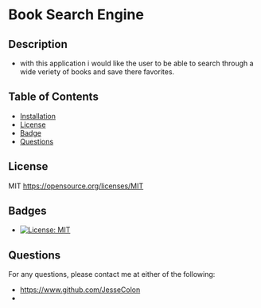 # Book Search Engine

## Description

* with this application i would like the user to be able to search through a wide veriety of books and save there favorites.

## Table of Contents

* [Installation](#installation)
* [License](#license)
* [Badge](#badge)
* [Questions](#questions)
## License
   MIT 
   https://opensource.org/licenses/MIT

## Badges

* [![License: MIT](https://img.shields.io/badge/License-MIT-yellow.svg)](https://opensource.org/licenses/MIT)

## Questions

For any questions, please contact me at either of the following:
* https://www.github.com/JesseColon
* 


